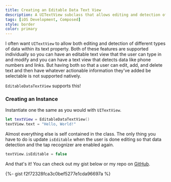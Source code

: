 ```yaml
---
title: Creating an Editable Data Text View
description: A UITextView subclass that allows editing and detection of links, phone numbers, email addresses, and more.
tags: [iOS Development, Composed]
style: border
color: primary
---
```


I often want `UITextView` to allow both editing and detection of different types of data within its text property. Both of these features are supported individually so you can have an editable text view that the user can type in and modify and you can have a text view that detects data like phone numbers and links. But having both so that a user can edit, add, and delete text and then have whatever actionable information they've added be selectable is not supported natively.

`EditableDataTextView` supports this!

### Creating an Instance

Instantiate one the same as you would with `UITextView`.

```swift
let textView = EditableDataTextView()
textView.text = "Hello, World!"
```

Almost everything else is self contained in the class. The only thing you have to do is update `isEditable` when the user is done editing so that data detection and the tap recognizer are enabled again.

```swift
textView.isEditable = false
```

And that's it! You can check out my gist below or my repo on [GitHub](https://github.com/pdveilleux/Editable-Data-Text-View).

{%- gist f2f72328fca3c0bef5277e1cda96697a %}
